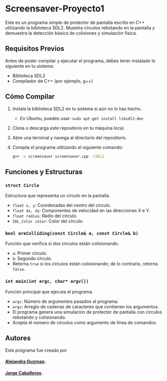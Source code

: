 # Screensaver-Proyecto1

Este es un programa simple de protector de pantalla escrito en C++ utilizando la biblioteca SDL2. Muestra círculos rebotando en la pantalla y demuestra la detección básica de colisiones y simulación física.

## Requisitos Previos

Antes de poder compilar y ejecutar el programa, debes tener instalado lo siguiente en tu sistema:

- Biblioteca SDL2
- Compilador de C++ (por ejemplo, g++)

## Cómo Compilar

1. Instala la biblioteca SDL2 en tu sistema si aún no lo has hecho.
   - En Ubuntu, puedes usar: `sudo apt-get install libsdl2-dev`

2. Clona o descarga este repositorio en tu máquina local.

3. Abre una terminal y navega al directorio del repositorio.

4. Compila el programa utilizando el siguiente comando:
   ```bash
   g++ -o screensaver screensaver.cpp -lSDL2

## Funciones y Estructuras

### `struct Circle`

Estructura que representa un círculo en la pantalla.

- `float x, y`: Coordenadas del centro del círculo.
- `float dx, dy`: Componentes de velocidad en las direcciones X e Y.
- `float radius`: Radio del círculo.
- `SDL_Color color`: Color del círculo.

### `bool areColliding(const Circle& a, const Circle& b)`

Función que verifica si dos círculos están colisionando.

- `a`: Primer círculo.
- `b`: Segundo círculo.
- Retorna `true` si los círculos están colisionando; de lo contrario, retorna `false`.

### `int main(int argc, char* argv[])`

Función principal que ejecuta el programa.

- `argc`: Número de argumentos pasados al programa.
- `argv`: Arreglo de cadenas de caracteres que contienen los argumentos.
- El programa genera una simulación de protector de pantalla con círculos rebotando y colisionando.
- Acepta el número de círculos como argumento de línea de comandos.

## Autores
Este programa fue creado por

#### [Alejandra Guzman](https://github.com/guzmanalejandra).

#### [Jorge Caballeros](https://github.com/JorgeCab2711).


